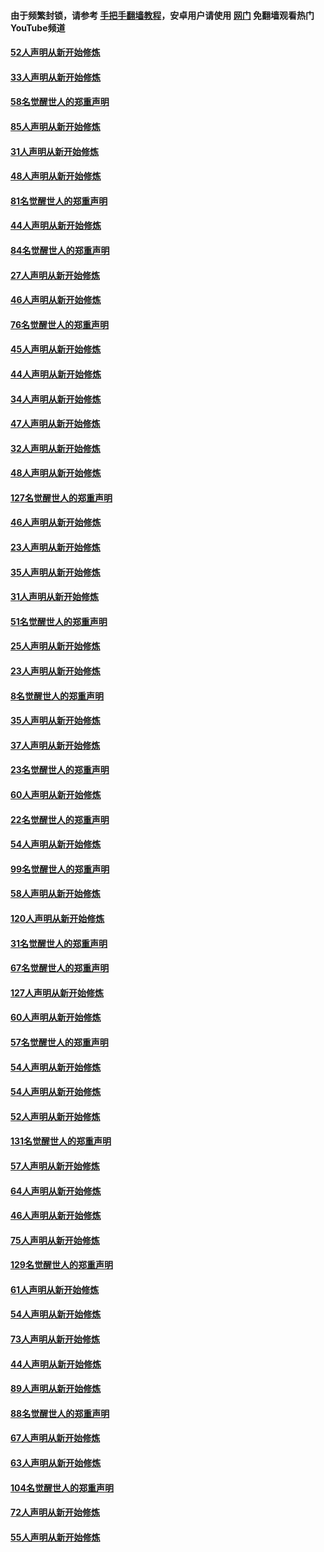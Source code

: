 #### 由于频繁封锁，请参考 [手把手翻墙教程](https://github.com/gfw-breaker/guides/wiki/)，安卓用户请使用 [网门](https://github.com/gfw-breaker/nogfw/blob/master/dl.md?t=03142300) 免翻墙观看热门YouTube频道 

#### [52人声明从新开始修炼](../pages/91/421846.md?t=03142300) 

#### [33人声明从新开始修炼](../pages/91/421804.md?t=03142300) 

#### [58名觉醒世人的郑重声明](../pages/91/421845.md?t=03142300) 

#### [85人声明从新开始修炼](../pages/91/421769.md?t=03142300) 

#### [31人声明从新开始修炼](../pages/91/421763.md?t=03142300) 

#### [48人声明从新开始修炼](../pages/91/421605.md?t=03142300) 

#### [81名觉醒世人的郑重声明](../pages/91/421656.md?t=03142300) 

#### [44人声明从新开始修炼](../pages/91/421544.md?t=03142300) 

#### [84名觉醒世人的郑重声明](../pages/91/421543.md?t=03142300) 

#### [27人声明从新开始修炼](../pages/91/421465.md?t=03142300) 

#### [46人声明从新开始修炼](../pages/91/421454.md?t=03142300) 

#### [76名觉醒世人的郑重声明](../pages/91/421453.md?t=03142300) 

#### [45人声明从新开始修炼](../pages/91/421452.md?t=03142300) 

#### [44人声明从新开始修炼](../pages/91/421422.md?t=03142300) 

#### [34人声明从新开始修炼](../pages/91/421322.md?t=03142300) 

#### [47人声明从新开始修炼](../pages/91/421264.md?t=03142300) 

#### [32人声明从新开始修炼](../pages/91/421225.md?t=03142300) 

#### [48人声明从新开始修炼](../pages/91/421202.md?t=03142300) 

#### [127名觉醒世人的郑重声明](../pages/91/421224.md?t=03142300) 

#### [46人声明从新开始修炼](../pages/91/421203.md?t=03142300) 

#### [23人声明从新开始修炼](../pages/91/421138.md?t=03142300) 

#### [35人声明从新开始修炼](../pages/91/421122.md?t=03142300) 

#### [31人声明从新开始修炼](../pages/91/421081.md?t=03142300) 

#### [51名觉醒世人的郑重声明](../pages/91/421080.md?t=03142300) 

#### [25人声明从新开始修炼](../pages/91/421020.md?t=03142300) 

#### [23人声明从新开始修炼](../pages/91/420884.md?t=03142300) 

#### [8名觉醒世人的郑重声明](../pages/91/420883.md?t=03142300) 

#### [35人声明从新开始修炼](../pages/91/420809.md?t=03142300) 

#### [37人声明从新开始修炼](../pages/91/420766.md?t=03142300) 

#### [23名觉醒世人的郑重声明](../pages/91/420765.md?t=03142300) 

#### [60人声明从新开始修炼](../pages/91/420727.md?t=03142300) 

#### [22名觉醒世人的郑重声明](../pages/91/420726.md?t=03142300) 

#### [54人声明从新开始修炼](../pages/91/420529.md?t=03142300) 

#### [99名觉醒世人的郑重声明](../pages/91/420528.md?t=03142300) 

#### [58人声明从新开始修炼](../pages/91/420198.md?t=03142300) 

#### [120人声明从新开始修炼](../pages/91/420141.md?t=03142300) 

#### [31名觉醒世人的郑重声明](../pages/91/420197.md?t=03142300) 

#### [67名觉醒世人的郑重声明](../pages/91/420140.md?t=03142300) 

#### [127人声明从新开始修炼](../pages/91/420082.md?t=03142300) 

#### [60人声明从新开始修炼](../pages/91/420081.md?t=03142300) 

#### [57名觉醒世人的郑重声明](../pages/91/420080.md?t=03142300) 

#### [54人声明从新开始修炼](../pages/91/419533.md?t=03142300) 

#### [54人声明从新开始修炼](../pages/91/419532.md?t=03142300) 

#### [52人声明从新开始修炼](../pages/91/419531.md?t=03142300) 

#### [131名觉醒世人的郑重声明](../pages/91/419530.md?t=03142300) 

#### [57人声明从新开始修炼](../pages/91/419430.md?t=03142300) 

#### [64人声明从新开始修炼](../pages/91/419429.md?t=03142300) 

#### [46人声明从新开始修炼](../pages/91/419428.md?t=03142300) 

#### [75人声明从新开始修炼](../pages/91/419427.md?t=03142300) 

#### [129名觉醒世人的郑重声明](../pages/91/419426.md?t=03142300) 

#### [61人声明从新开始修炼](../pages/91/419198.md?t=03142300) 

#### [54人声明从新开始修炼](../pages/91/419197.md?t=03142300) 

#### [73人声明从新开始修炼](../pages/91/419196.md?t=03142300) 

#### [44人声明从新开始修炼](../pages/91/419075.md?t=03142300) 

#### [89人声明从新开始修炼](../pages/91/419074.md?t=03142300) 

#### [88名觉醒世人的郑重声明](../pages/91/419195.md?t=03142300) 

#### [67人声明从新开始修炼](../pages/91/419073.md?t=03142300) 

#### [63人声明从新开始修炼](../pages/91/419072.md?t=03142300) 

#### [104名觉醒世人的郑重声明](../pages/91/419071.md?t=03142300) 

#### [72人声明从新开始修炼](../pages/91/418902.md?t=03142300) 

#### [55人声明从新开始修炼](../pages/91/418901.md?t=03142300) 


